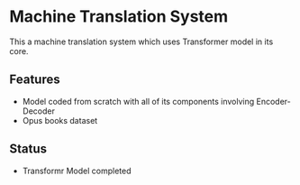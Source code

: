 # Machine Translation System

This a machine translation system which uses Transformer model in its core.


## Features
- Model coded from scratch with all of its components involving Encoder-Decoder 
- Opus books dataset 


## Status

- Transformr Model completed